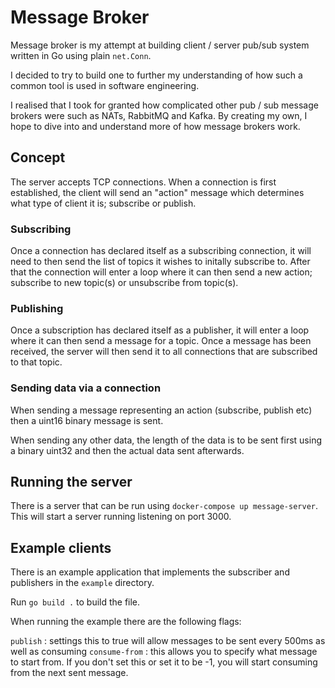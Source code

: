 # Message Broker

Message broker is my attempt at building client / server pub/sub system written in Go using plain `net.Conn`. 

I decided to try to build one to further my understanding of how such a common tool is used in software engineering. 

I realised that I took for granted how complicated other pub / sub message brokers were such as NATs, RabbitMQ and Kafka. By creating my own, I hope to dive into and understand more of how message brokers work. 

## Concept

The server accepts TCP connections. When a connection is first established, the client will send an "action" message which determines what type of client it is; subscribe or publish. 

### Subscribing
Once a connection has declared itself as a subscribing connection, it will need to then send the list of topics it wishes to initally subscribe to. After that the connection will enter a loop where it can then send a new action; subscribe to new topic(s) or unsubscribe from topic(s).

### Publishing
Once a subscription has declared itself as a publisher, it will enter a loop where it can then send a message for a topic. Once a message has been received, the server will then send it to all connections that are subscribed to that topic.

### Sending data via a connection

When sending a message representing an action (subscribe, publish etc) then a uint16 binary message is sent. 

When sending any other data, the length of the data is to be sent first using a binary uint32 and then the actual data sent afterwards. 

## Running the server

There is a server that can be run using `docker-compose up message-server`. This will start a server running listening on port 3000.

## Example clients
There is an example application that implements the subscriber and publishers in the `example` directory.

Run `go build .` to build the file.

When running the example there are the following flags:

`publish` : settings this to true will allow messages to be sent every 500ms as well as consuming
`consume-from` : this allows you to specify what message to start from. If you don't set this or set it to be -1, you will start consuming from the next sent message.
